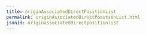 ```yaml
---
title: originAssociatedDirectPositionList
permalink: originAssociatedDirectPositionList.html
jsonid: originassociateddirectpositionlist
---
```

